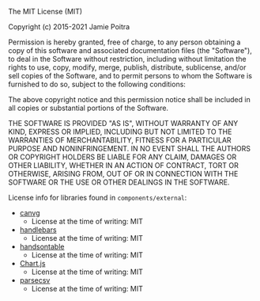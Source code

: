 The MIT License (MIT)

Copyright (c) 2015-2021 Jamie Poitra

Permission is hereby granted, free of charge, to any person obtaining a copy
of this software and associated documentation files (the "Software"), to deal
in the Software without restriction, including without limitation the rights
to use, copy, modify, merge, publish, distribute, sublicense, and/or sell
copies of the Software, and to permit persons to whom the Software is
furnished to do so, subject to the following conditions:

The above copyright notice and this permission notice shall be included in all
copies or substantial portions of the Software.

THE SOFTWARE IS PROVIDED "AS IS", WITHOUT WARRANTY OF ANY KIND, EXPRESS OR
IMPLIED, INCLUDING BUT NOT LIMITED TO THE WARRANTIES OF MERCHANTABILITY,
FITNESS FOR A PARTICULAR PURPOSE AND NONINFRINGEMENT. IN NO EVENT SHALL THE
AUTHORS OR COPYRIGHT HOLDERS BE LIABLE FOR ANY CLAIM, DAMAGES OR OTHER
LIABILITY, WHETHER IN AN ACTION OF CONTRACT, TORT OR OTHERWISE, ARISING FROM,
OUT OF OR IN CONNECTION WITH THE SOFTWARE OR THE USE OR OTHER DEALINGS IN THE
SOFTWARE.

License info for libraries found in `components/external`:
- [canvg](https://github.com/gabelerner/canvg/)
	- License at the time of writing: MIT
- [handlebars](https://github.com/wycats/handlebars.js/)
	- License at the time of writing: MIT
- [handsontable](https://github.com/handsontable/handsontable)
	- License at the time of writing: MIT
- [Chart.js](https://github.com/chartjs/Chart.js)
	- License at the time of writing: MIT
- [parsecsv](https://github.com/parsecsv/parsecsv-for-php)
	- License at the time of writing: MIT